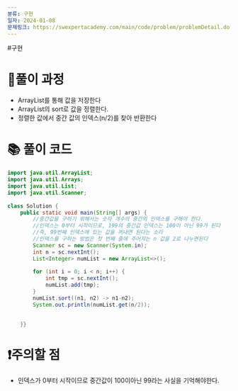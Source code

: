 ```yaml
---
분류: 구현
일자: 2024-01-08
문제링크: https://swexpertacademy.com/main/code/problem/problemDetail.do?contestProbId=AV5QPsXKA2UDFAUq
---
```

#구현 
# 🤔풀이 과정
- ArrayList를 통해 값을 저장한다
- ArrayList의 sort로 값을 정렬한다. 
- 정렬한 값에서 중간 값의 인덱스(n/2)를 찾아 반환한다

# 📚 풀이 코드

```java
import java.util.ArrayList;  
import java.util.Arrays;  
import java.util.List;  
import java.util.Scanner;  
  
class Solution {  
    public static void main(String[] args) {  
        //중간값을 구하기 위해서는 숫자 개수의 중간의 인덱스를 구해야 한다.  
        //인덱스는 0부터 시작이므로, 199의 중간값 인덱스는 100이 아닌 99가 된다  
        //즉, 99번째 인덱스에 있는 값을 꺼내면 된다는 소리  
        //인덱스를 구하는 방법은 첫 번째 줄에 주어지는 n 값을 2로 나누면된다  
        Scanner sc = new Scanner(System.in);  
        int n = sc.nextInt();  
        List<Integer> numList = new ArrayList<>();  
  
        for (int i = 0; i < n; i++) {  
            int tmp = sc.nextInt();  
            numList.add(tmp);  
        }  
        numList.sort((n1, n2) -> n1-n2);  
        System.out.println(numList.get(n/2));  
  
  
    }}
```

# ❗주의할 점
- 인덱스가 0부터 시작이므로 중간값이 100이아닌 99라는 사실을 기억해야한다.